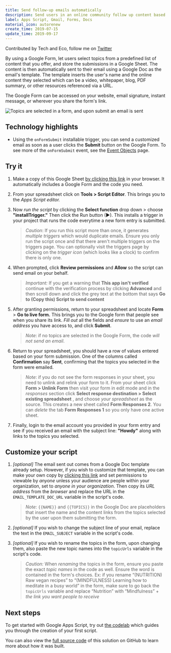 ```yaml
---
title: Send follow-up emails automatically
description: Send users in an online community follow up content based on their interests.
label: Apps Script, Gmail, Forms, Docs
material_icon: autorenew
create_time: 2019-07-15
update_time: 2019-09-17
---
```


Contributed by Tech and Eco, follow me on [Twitter](https://twitter.com/TechandEco)

By using a Google Form, let users select topics from a predefined list of
content that you offer, and store the submissions in a Google Sheet. The
content is then automatically sent to their email using a Google Doc as the
email's template. The template inserts the user's name and the online content
they selected which can be a video, whitepaper, blog, PDF summary, or other
resources referenced via a URL.

The Google Form can be accessed on your website, email signature,
instant message, or wherever you share the form's link.

![Topics are selected in a form, and upon submit an email is sent](https://cdn.jsdelivr.net/gh/gsuitedevs/solutions@master/content-signup/demo.gif)

## Technology highlights

- Using the `onFormSubmit` installable trigger, you can send a customized email
  as soon as a user clicks the **Submit** button on the Google Form. To see
  more of the `onFormSubmit` event, see the
  [Event Objects](https://developers.google.com/apps-script/guides/triggers/events#form-submit)
  page.

## Try it

1. Make a copy of this Google Sheet
   [by clicking this link](https://docs.google.com/spreadsheets/d/1vyv-QcQ0wgaGNV7XklZI1jq95Cg_QVBq-o4rhTJqg00/copy)
   in your browser. It automatically includes a Google Form and the code
   you need.

1. From your spreadsheet click on **Tools > Script Editor**. This brings
   you to the _Apps Script editor._

1. Now _run the script_ by clicking the **Select function** drop down >
   choose **"installTrigger."** Then click the Run button (►). This installs
   a trigger in your project that runs the code everytime a new form
   entry is submitted.

   > _Caution_: If you run this script more than once, it generates
   > _multiple triggers_ which would duplicate emails. Ensure you only run the
   > script once and that there aren't multiple triggers on the triggers page.
   > You can optionally visit the triggers page by clicking on the
   > _trigger icon_ (which looks like a clock) to confirm there is only one.

1. When prompted, click **Review permissions** and **Allow**
   so the script can send email on your behalf.

   > *Important:* If you get a warning that **This app isn't verified**
   > continue with the verification process by clicking
   > **Advanced** and then scroll down and click the grey text at the bottom
   > that says **Go to (Copy this) Script to send content**

1. After granting permissions, return to your spreadsheet and locate **Form** >
   **Go to live form.** This brings you to the Google form that people
   see when you share its link. _Fill out_ all the fields and _ensure_ to use
   an _email address_ you have access to, and click **Submit**.

   > _Note_: if no topics are selected in the Google Form, the code
   > _will not send an email_.

1. Return to your spreadsheet, you should have a row of values entered based
   on your form submission. One of the columns called **Confirmation**
   say **Sent**, confirming that the topics you selected in the form were
   emailed.

   > _Note_: if you do not see the form responses in your sheet, you need
   > to unlink and relink your form to it. From your sheet click **Form >
   > Unlink Form** then visit your form in edit mode and in the _responses_
   > section click **Select response destination > Select existing
   > spreadsheet** , and choose _your spreadsheet_ as the source. This creates
   > a new sheet called **Form Responses 2**. You can _delete_ the tab
   > **Form Responses 1** so you only have one active sheet.

1. Finally, login to the email account you provided in your form entry and
   see if you received an email with the subject line: **"Howdy"** along with
   links to the topics you selected.

## Customize your script

1. *[optional]*
   The email sent out comes from a Google Doc template already setup.
   However, if you wish to customize that template,
   you can make your own copy by
   [clicking this link](https://docs.google.com/document/d/1HGXj6551jxUqFqxsuYMWovI0_nypSUPIdlc-RXf2pHE/copy) and set permissions to
   viewable by _anyone_ unless your audience are people within your
   organization, set to _anyone in your organization_. Then copy its
   _URL address_ from the _browser_ and replace the URL in the
   `EMAIL_TEMPLATE_DOC_URL` variable in the script's code.

   > _Note_: `{{NAME}}` and `{{TOPICS}}` in the Google Doc are placeholders
   > that insert the name and the content links from the topics selected
   > by the user upon them submitting the form.

1. _[optional]_ If you wish to change the subject line of your email,
   replace the text in the `EMAIL_SUBJECT` variable in the script's code.

1. *[optional]* If you wish to rename the topics in the form, upon changing
   them, also paste the new topic names into the `topicUrls` variable in the
   script's code.

   > *Caution:* When *renaming* the topics in the form,  ensure you paste
   > the exact *topic names* in the code as well. Ensure the word is
   > contained in the form's choices.
   > Ex: if you rename “(NUTRITION) Raw vegan recipes” to
   > “(MINDFULNESS) Learning how to meditate in a busy world” in the form,
   > make sure to go back the `topicUrls` variable and replace “Nutrition” with
   > “Mindfulness” + _the link you want people to receive_

## Next steps

To get started with Google Apps Script, try out [the codelab][codelab]
which guides you through the creation of your first script.

You can also view the [full source code][github] of this solution on GitHub to
learn more about how it was built.

[codelab]: https://codelabs.developers.google.com/codelabs/apps-script-intro
[github]: https://github.com/gsuitedevs/solutions/blob/master/content-signup
